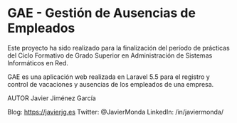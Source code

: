 # GAE - Gestión de Ausencias de Empleados

Este proyecto ha sido realizado para la finalización del período de prácticas del
Ciclo Formativo de Grado Superior en Administración de Sistemas Informáticos en Red.

GAE es una aplicación web realizada en Laravel 5.5 para el registro y control de vacaciones y ausencias de los empleados de una empresa.


AUTOR
Javier Jiménez García

Blog: https://javierjg.es  Twitter: @JavierMonda  LinkedIn: /in/javiermonda/
